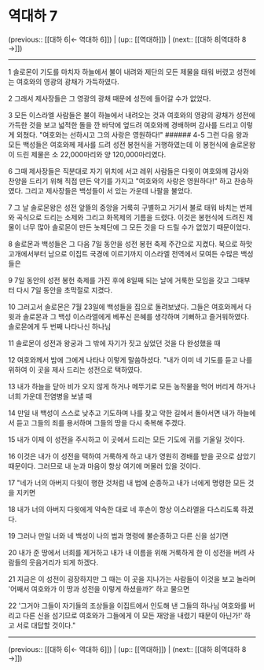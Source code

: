 # 역대하 7

(previous:: [[대하 6|← 역대하 6]]) | (up:: [[역대하]]) | (next:: [[대하 8|역대하 8 →]])

***




1 
솔로몬이 기도를 마치자 하늘에서 불이 내려와 제단의 모든 제물을 태워 버렸고 성전에는 여호와의 영광의 광채가 가득하였다. 



2 
그래서 제사장들은 그 영광의 광채 때문에 성전에 들어갈 수가 없었다. 



3 
모든 이스라엘 사람들은 불이 하늘에서 내려오는 것과 여호와의 영광의 광채가 성전에 가득한 것을 보고 넓적한 돌을 깐 바닥에 엎드려 여호와께 경배하며 감사를 드리고 이렇게 외쳤다. "여호와는 선하시고 그의 사랑은 영원하다!" ###### 4-5 그런 다음 왕과 모든 백성들은 여호와께 제사를 드려 성전 봉헌식을 거행하였는데 이 봉헌식에 솔로몬왕이 드린 제물은 소 22,000마리와 양 120,000마리였다. 



6 
그때 제사장들은 직분대로 자기 위치에 서고 레위 사람들은 다윗이 여호와께 감사와 찬양을 드리기 위해 직접 만든 악기를 가지고 "여호와의 사랑은 영원하다!" 하고 찬송하였다. 그리고 제사장들은 백성들이 서 있는 가운데 나팔을 불었다. 



7 
그 날 솔로몬왕은 성전 앞뜰의 중앙을 거룩히 구별하고 거기서 불로 태워 바치는 번제와 곡식으로 드리는 소제와 그리고 화목제의 기름을 드렸다. 이것은 봉헌식에 드려진 제물이 너무 많아 솔로몬이 만든 놋제단에 그 모든 것을 다 드릴 수가 없었기 때문이었다. 



8 
솔로몬과 백성들은 그 다음 7일 동안을 성전 봉헌 축제 주간으로 지켰다. 북으로 하맛 고개에서부터 남으로 이집트 국경에 이르기까지 이스라엘 전역에서 모여든 수많은 백성들은 



9 
7일 동안의 성전 봉헌 축제를 가진 후에 8일째 되는 날에 거룩한 모임을 갖고 그때부터 다시 7일 동안을 초막절로 지켰다. 



10 
그러고서 솔로몬은 7월 23일에 백성들을 집으로 돌려보냈다. 그들은 여호와께서 다윗과 솔로몬과 그 백성 이스라엘에게 베푸신 은혜를 생각하며 기뻐하고 즐거워하였다. 솔로몬에게 두 번째 나타나신 하나님 



11 
솔로몬이 성전과 왕궁과 그 밖에 자기가 짓고 싶었던 것을 다 완성했을 때 



12 
여호와께서 밤에 그에게 나타나 이렇게 말씀하셨다. "내가 이미 네 기도를 듣고 나를 위하여 이 곳을 제사 드리는 성전으로 택하였다. 



13 
내가 하늘을 닫아 비가 오지 않게 하거나 메뚜기로 모든 농작물을 먹어 버리게 하거나 너희 가운데 전염병을 보낼 때 



14 
만일 내 백성이 스스로 낮추고 기도하며 나를 찾고 악한 길에서 돌아서면 내가 하늘에서 듣고 그들의 죄를 용서하며 그들의 땅을 다시 축복해 주겠다. 



15 
내가 이제 이 성전을 주시하고 이 곳에서 드리는 모든 기도에 귀를 기울일 것이다. 



16 
이것은 내가 이 성전을 택하여 거룩하게 하고 내가 영원히 경배를 받을 곳으로 삼았기 때문이다. 그러므로 내 눈과 마음이 항상 여기에 머물러 있을 것이다. 



17 
"네가 너의 아버지 다윗이 행한 것처럼 내 법에 순종하고 내가 너에게 명령한 모든 것을 지키면 



18 
내가 너의 아버지 다윗에게 약속한 대로 네 후손이 항상 이스라엘을 다스리도록 하겠다. 



19 
그러나 만일 너와 네 백성이 나의 법과 명령에 불순종하고 다른 신을 섬기면 



20 
내가 준 땅에서 너희를 제거하고 내가 내 이름을 위해 거룩하게 한 이 성전을 버려 사람들의 웃음거리가 되게 하겠다. 



21 
지금은 이 성전이 굉장하지만 그 때는 이 곳을 지나가는 사람들이 이것을 보고 놀라며 '어째서 여호와가 이 땅과 성전을 이렇게 하셨을까?' 하고 물으면 



22 
'그거야 그들이 자기들의 조상들을 이집트에서 인도해 낸 그들의 하나님 여호와를 버리고 다른 신을 섬기므로 여호와가 그들에게 이 모든 재앙을 내렸기 때문이 아닌가!' 하고 서로 대답할 것이다."

***

(previous:: [[대하 6|← 역대하 6]]) | (up:: [[역대하]]) | (next:: [[대하 8|역대하 8 →]])
